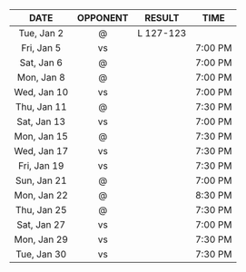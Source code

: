 |    DATE     |        OPPONENT         |  RESULT   |  TIME   |
|:-----------:|:-----------------------:|:---------:|:-------:|
| Tue, Jan 2  |    @ [](/r/thunder)     | L 127-123 |         |
| Fri, Jan 5  |   vs [](/r/utahjazz)    |           | 7:00 PM |
| Sat, Jan 6  |     @ [](/r/pacers)     |           | 7:00 PM |
| Mon, Jan 8  |     @ [](/r/pacers)     |           | 7:00 PM |
| Wed, Jan 10 | vs [](/r/timberwolves)  |           | 7:00 PM |
| Thu, Jan 11 |    @ [](/r/mkebucks)    |           | 7:30 PM |
| Sat, Jan 13 |    vs [](/r/rockets)    |           | 7:00 PM |
| Mon, Jan 15 | @ [](/r/torontoraptors) |           | 7:30 PM |
| Wed, Jan 17 |   vs [](/r/nbaspurs)    |           | 7:30 PM |
| Fri, Jan 19 | vs [](/r/denvernuggets) |           | 7:30 PM |
| Sun, Jan 21 |    @ [](/r/rockets)     |           | 7:00 PM |
| Mon, Jan 22 |   @ [](/r/mavericks)    |           | 8:30 PM |
| Thu, Jan 25 |      @ [](/r/heat)      |           | 7:30 PM |
| Sat, Jan 27 |  vs [](/r/laclippers)   |           | 7:00 PM |
| Mon, Jan 29 | vs [](/r/nolapelicans)  |           | 7:30 PM |
| Tue, Jan 30 |    vs [](/r/pacers)     |           | 7:30 PM |